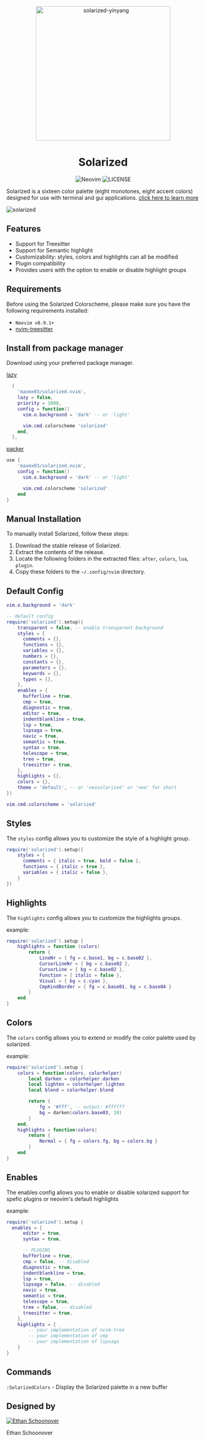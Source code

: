 <div align="center">
  <img src="https://user-images.githubusercontent.com/50273941/220346427-b9feee05-490d-442f-bae2-42822fe69ad5.svg" alt="solarized-yinyang" width="350" />
  <h1>Solarized</h1>

![Neovim](https://img.shields.io/badge/Neovim-v0.9.1+-blue?NeoVim-%2357A143.svg?&style=for-the-badge&logo=neovim&logoColor=white)
![LICENSE](https://shields.io/badge/LICENSE-MIT-orange?style=for-the-badge)

</div>

Solarized is a sixteen color palette (eight monotones, eight accent colors)
designed for use with terminal and gui applications.
[click here to learn more](https://ethanschoonover.com/solarized/)

![solarized](https://github.com/maxmx03/solarized.nvim/assets/50273941/3c2ffda7-9efb-46f4-ad82-7dfd257dda39)

## Features

- Support for Treesitter
- Support for Semantic highlight
- Customizability: styles, colors and highlights can all be modified
- Plugin compatibility
- Provides users with the option to enable or disable highlight groups

## Requirements

Before using the Solarized Colorscheme, please make sure you have the following
requirements installed:

- `Neovim v0.9.1+`
- [nvim-treesitter](https://github.com/nvim-treesitter/nvim-treesitter)

## Install from package manager

Download using your preferred package manager.

[lazy](https://github.com/folke/lazy.nvim)

```lua
  {
    'maxmx03/solarized.nvim',
    lazy = false,
    priority = 1000,
    config = function()
      vim.o.background = 'dark' -- or 'light'

      vim.cmd.colorscheme 'solarized'
    end,
  },
```

[packer](https://github.com/wbthomason/packer.nvim)

```lua
use {
    'maxmx03/solarized.nvim',
    config = function()
      vim.o.background = 'dark' -- or 'light'

      vim.cmd.colorscheme 'solarized'
    end
}
```

## Manual Installation

To manually install Solarized, follow these steps:

1. Download the stable release of Solarized.
2. Extract the contents of the release.
3. Locate the following folders in the extracted files: `after`, `colors`,
   `lua`, `plugin`.
4. Copy these folders to the `~/.config/nvim` directory.

## Default Config

```lua
vim.o.background = 'dark'

-- default config
require('solarized').setup({
    transparent = false, -- enable transparent background
    styles = {
      comments = {},
      functions = {},
      variables = {},
      numbers = {},
      constants = {},
      parameters = {},
      keywords = {},
      types = {},
    },
    enables = {
      bufferline = true,
      cmp = true,
      diagnostic = true,
      editor = true,
      indentblankline = true,
      lsp = true,
      lspsaga = true,
      navic = true,
      semantic = true,
      syntax = true,
      telescope = true,
      tree = true,
      treesitter = true,
    },
    highlights = {},
    colors = {},
    theme = 'default', -- or 'neosolarized' or 'neo' for short
})

vim.cmd.colorscheme = 'solarized'
```

## Styles

The `styles` config allows you to customize the style of a highlight
group.

```lua
require('solarized').setup({
    styles = {
      comments = { italic = true, bold = false },
      functions = { italic = true },
      variables = { italic = false },
    }
})
```

## Highlights

The `highlights` config allows you to customize the highlights groups.

example:

```lua
require('solarized').setup {
    highlights = function (colors)
        return {
            LineNr = { fg = c.base1, bg = c.base02 },
            CursorLineNr = { bg = c.base02 },
            CursorLine = { bg = c.base02 },
            Function = { italic = false },
            Visual = { bg = c.cyan },
            CmpKindBorder = { fg = c.base01, bg = c.base04 }
        }
    end
}
```

## Colors

The `colors` config allows you to extend or modify the color palette used by
solarized.

example:

```lua
require('solarized').setup {
    colors = function(colors, colorhelper)
        local darken = colorhelper.darken
        local lighten = colorhelper.lighten
        local blend = colorhelper.blend

        return {
            fg = '#fff', -- output: #ffffff
            bg = darken(colors.base03, 10)
        }
    end,
    highlights = function(colors)
        return {
            Normal = { fg = colors.fg, bg = colors.bg }
        }
    end
}
```

## Enables

The enables config allows you to enable or disable solarized support for
spefic plugins or neovim's default highlights

example:

```lua
require('solarized').setup {
  enables = {
      editor = true,
      syntax = true,

      -- PLUGINS
      bufferline = true,
      cmp = false, -- disabled
      diagnostic = true,
      indentblankline = true,
      lsp = true,
      lspsaga = false, -- disabled
      navic = true,
      semantic = true,
      telescope = true,
      tree = false, -- disabled
      treesitter = true,
    },
    highlights = {
        -- your implementation of nvim-tree
        -- your implementation of cmp
        -- your implementation of lspsaga
    }
}
```

## Commands

`:SolarizedColors` - Display the Solarized palette in a new buffer

## Designed by

[![Ethan Schoonover](https://github.com/altercation.png?size=100)](https://github.com/altercation)

Ethan Schoonover
